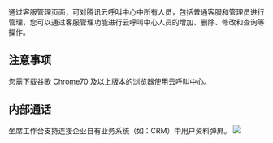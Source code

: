通过客服管理页面，可对腾讯云呼叫中心中所有人员，包括普通客服和管理员进行管理，您可以通过客服管理功能进行云呼叫中心人员的增加、删除、修改和查询等操作。
## 注意事项
您需下载谷歌 Chrome70 及以上版本的浏览器使用云呼叫中心。

## 	内部通话
坐席工作台支持连接企业自有业务系统（如：CRM）中用户资料弹屏。
![](https://main.qcloudimg.com/raw/7b288cbfab55a93f6d19722dd4f74c91.png)